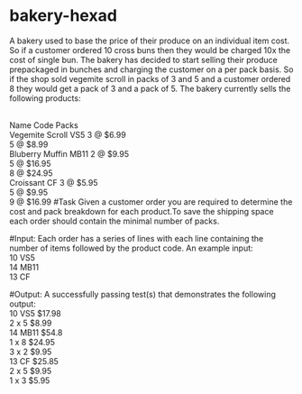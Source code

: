 # bakery-hexad

A bakery used to base the price of their produce on an individual item cost. So if a customer ordered
10 cross buns then they would be charged 10x the cost of single bun. The bakery has decided to start
selling their produce prepackaged in bunches and charging the customer on a per pack basis. So if the
shop sold vegemite scroll in packs of 3 and 5 and a customer ordered 8 they would get a pack of 3 and
a pack of 5. The bakery currently sells the following products:

</br > Name                  Code              Packs
</br > Vegemite Scroll       VS5               3 @ $6.99
                                      </br >  5 @ $8.99
</br > Bluberry Muffin       MB11             2 @ $9.95
                                      </br >  5 @ $16.95
                                      </br >  8 @ $24.95 
</br > Croissant             CF         3 @ $5.95
                                      </br >  5 @ $9.95
                                      </br >  9 @ $16.99
#Task
Given a customer order you are required to determine the cost and pack breakdown for each product.To save the shipping space each order should contain the minimal number of packs.

#Input:
Each order has a series of lines with each line containing the number of items followed by the
product code. An example input:
</br > 10 VS5
</br > 14 MB11
</br > 13 CF

#Output:
A successfully passing test(s) that demonstrates the following output:
</br > 10 VS5 $17.98
</br > 2 x 5 $8.99
</br > 14 MB11 $54.8
</br > 1 x 8 $24.95
</br > 3 x 2 $9.95
</br > 13 CF $25.85
</br > 2 x 5 $9.95
</br > 1 x 3 $5.95
